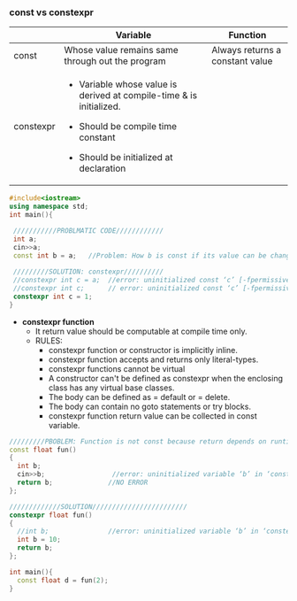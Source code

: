 ### const vs constexpr

||Variable|Function|
|---|---|---|
|const|Whose value remains same through out the program|Always returns a constant value|
|constexpr|<ul><li>Variable whose value is derived at compile-time & is initialized.</li></ul><ul><li>Should be compile time constant</li></ul><ul><li>Should be initialized at declaration</li></ul>||
 
```c++
#include<iostream>
using namespace std;
int main(){

 ///////////PROBLMATIC CODE////////////
 int a;
 cin>>a;
 const int b = a;   //Problem: How b is const if its value can be changed at runtime?
 
 /////////SOLUTION: constexpr//////////
 //constexpr int c = a;  //error: uninitialized const ‘c’ [-fpermissive
 //constexpr int c;      // error: uninitialized const ‘c’ [-fpermissive]
 constexpr int c = 1;
}
```

- **constexpr function**
  - It return value should be computable at compile time only.
  - RULES:
    - constexpr function or constructor is implicitly inline.
    - constexpr function accepts and returns only literal-types.
    - constexpr functions cannot be virtual
    - A constructor can't be defined as constexpr when the enclosing class has any virtual base classes.
    - The body can be defined as = default or = delete.
    - The body can contain no goto statements or try blocks.
    - constexpr function return value can be collected in const variable.
```c++
/////////PBOBLEM: Function is not const because return depends on runtime////////////
const float fun()
{
  int b;
  cin>>b;                 //error: uninitialized variable ‘b’ in ‘constexpr’ function
  return b;              //NO ERROR
};

/////////////SOLUTION////////////////////////
constexpr float fun()
{
  //int b;               //error: uninitialized variable ‘b’ in ‘constexpr’ function
  int b = 10;
  return b;  
};

int main(){
  const float d = fun(2);
}
```

